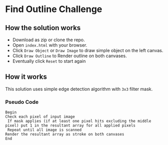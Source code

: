 # Find Outline Challenge

## How the solution works

 - Download as zip or clone the repo.
 - Open `index.html` with your browser.
 - Click `Draw Object` or `Draw Image` to draw simple object on the left canvas.  
 - Click `Draw Outline` to Render outline on both canvases.
 - Eventually click `Reset` to start again
 
 
 ## How it works
 
 This solution uses simple edge detection algorithm with `3x3` filter mask.
 
 ### Pseudo Code
 
 ```
 Begin
 Check each pixel of input image
  If mask applies (if at least one pixel hits excluding the middle pixel) put 1 in the resultant array for all applied pixels
  Repeat until all image is scanned
 Render the resultant array as stroke on both canvases
 End
 ```
